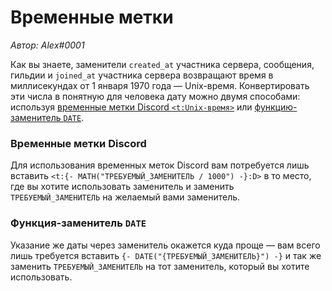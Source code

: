 # Временные метки

_Автор: Aleх#0001_

Как вы знаете, заменители `created_at` участника сервера, сообщения, гильдии и `joined_at` участника сервера возвращают время в миллисекундах от 1 января 1970 года — Unix-время. Конвертировать эти числа в понятную для человека дату можно двумя способами: используя [временные метки Discord `<t:Unix-время>`](https://discord.com/developers/docs/reference#message-formatting-timestamp-styles) или [функцию-заменитель `DATE`](https://docs.lacunabot.com/useful/replacers/functions#date).

### **Временные метки Discord** <a href="#discord-timestamps" id="discord-timestamps"></a>

Для использования временных меток Discord вам потребуется лишь вставить `<t:{- MATH("ТРЕБУЕМЫЙ_ЗАМЕНИТЕЛЬ / 1000") -}:D>` в то место, где вы хотите использовать заменитель и заменить `ТРЕБУЕМЫЙ_ЗАМЕНИТЕЛЬ` на желаемый вами заменитель.

### **Функция-заменитель `DATE`** <a href="#date-function" id="date-function"></a>

Указание же даты через заменитель окажется куда проще — вам всего лишь требуется вставить `{- DATE("{ТРЕБУЕМЫЙ_ЗАМЕНИТЕЛЬ}") -}` и так же заменить `ТРЕБУЕМЫЙ_ЗАМЕНИТЕЛЬ` на тот заменитель, который вы хотите использовать.
